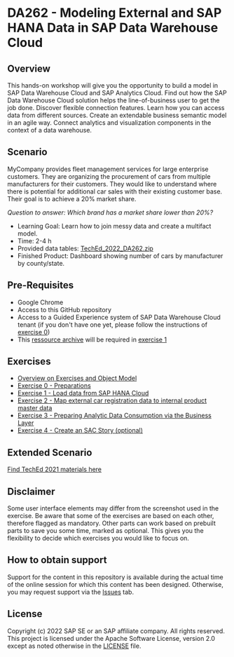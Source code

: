# DA262 - Modeling External and SAP HANA Data in SAP Data Warehouse Cloud

## Overview
This hands-on workshop will give you the opportunity to build a model in SAP Data Warehouse Cloud and SAP Analytics Cloud. Find out how the SAP Data Warehouse Cloud solution helps the line-of-business user to get the job done. Discover flexible connection features. Learn how you can access data from different sources. Create an extendable business semantic model in an agile way. Connect analytics and visualization components in the context of a data warehouse.

## Scenario
MyCompany provides fleet management services for large enterprise customers. They are organizing the procurement of cars from multiple manufacturers for their customers. They would like to understand where there is potential for additional car sales with their existing customer base. Their goal is to achieve a 20% market share. 

*Question to answer: Which brand has a market share lower than 20%?*  

* Learning Goal: Learn how to join messy data and create a multifact model.
* Time: 2-4 h
* Provided data tables: [TechEd_2022_DA262.zip](TechEd_2022_DA262.zip)
* Finished Product: Dashboard showing number of cars by manufacturer by county/state.

## Pre-Requisites
- Google Chrome
- Access to this GitHub repository
- Access to a Guided Experience system of SAP Data Warehouse Cloud tenant (if you don't have one yet, please follow the instructions of [exercise 0](/exercises/ex0/))
- This [ressource archive](/TechEd_2022_DA262.zip) will be required in [exercise 1](/exercises/ex1/) 

## Exercises
- [Overview on Exercises and Object Model](exercises/overview/)
- [Exercise 0 - Preparations](exercises/ex0/)
- [Exercise 1 - Load data from SAP HANA Cloud](exercises/ex1/)
- [Exercise 2 - Map external car registration data to internal product master data](exercises/ex2/)
- [Exercise 3 - Preparing Analytic Data Consumption via the Business Layer](exercises/ex3/)  
- [Exercise 4 - Create an SAC Story (optional)](exercises/ex4/)

## Extended Scenario
[Find TechEd 2021 materials here](https://blogs.sap.com/2021/10/21/sap-data-warehouse-cloud-at-sap-teched-2021/)

## Disclaimer
Some user interface elements may differ from the screenshot used in the exercise.
Be aware that some of the exercises are based on each other, therefore flagged as mandatory. Other parts can work based on prebuilt parts to save you some time, marked as optional. This gives you the flexibility to decide which exercises you would like to focus on.

## How to obtain support

Support for the content in this repository is available during the actual time of the online session for which this content has been designed. Otherwise, you may request support via the [Issues](../../issues) tab.

## License
Copyright (c) 2022 SAP SE or an SAP affiliate company. All rights reserved. This project is licensed under the Apache Software License, version 2.0 except as noted otherwise in the [LICENSE](LICENSES/Apache-2.0.txt) file.
